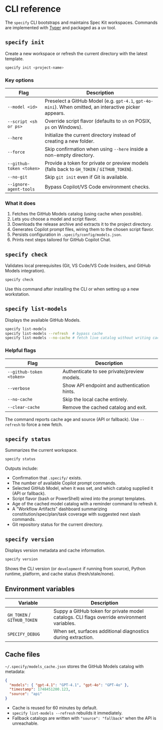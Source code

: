 # CLI reference

The `specify` CLI bootstraps and maintains Spec Kit workspaces. Commands are implemented with [Typer](https://typer.tiangolo.com/) and packaged as a uv tool.

## `specify init`

Create a new workspace or refresh the current directory with the latest template.

```bash
specify init <project-name>
```

### Key options

| Flag | Description |
| ---- | ----------- |
| `--model <id>` | Preselect a GitHub Model (e.g. `gpt-4.1`, `gpt-4o-mini`). When omitted, an interactive picker appears. |
| `--script <sh or ps>` | Override script flavor (defaults to `sh` on POSIX, `ps` on Windows). |
| `--here` | Initialize the current directory instead of creating a new folder. |
| `--force` | Skip confirmation when using `--here` inside a non-empty directory. |
| `--github-token <token>` | Provide a token for private or preview models (falls back to `GH_TOKEN` / `GITHUB_TOKEN`). |
| `--no-git` | Skip `git init` even if Git is available. |
| `--ignore-agent-tools` | Bypass Copilot/VS Code environment checks. |

### What it does

1. Fetches the GitHub Models catalog (using cache when possible).
2. Lets you choose a model and script flavor.
3. Downloads the release archive and extracts it to the project directory.
4. Generates Copilot prompt files, wiring them to the chosen script flavor.
5. Persists configuration in `.specify/config/models.json`.
6. Prints next steps tailored for GitHub Copilot Chat.

## `specify check`

Validates local prerequisites (Git, VS Code/VS Code Insiders, and GitHub Models integration).

```bash
specify check
```

Use this command after installing the CLI or when setting up a new workstation.

## `specify list-models`

Displays the available GitHub Models.

```bash
specify list-models
specify list-models --refresh  # bypass cache
specify list-models --no-cache # fetch live catalog without writing cache
```

### Helpful flags

| Flag | Description |
| ---- | ----------- |
| `--github-token <token>` | Authenticate to see private/preview models. |
| `--verbose` | Show API endpoint and authentication hints. |
| `--no-cache` | Skip the local cache entirely. |
| `--clear-cache` | Remove the cached catalog and exit. |

The command reports cache age and source (API or fallback). Use `--refresh` to force a new fetch.

## `specify status`

Summarizes the current workspace.

```bash
specify status
```

Outputs include:

- Confirmation that `.specify/` exists.
- The number of available Copilot prompt commands.
- Selected GitHub Model, when it was set, and which catalog supplied it (API or fallback).
- Script flavor (bash or PowerShell) wired into the prompt templates.
- Age of the cached model catalog with a reminder command to refresh it.
- A "Workflow Artifacts" dashboard summarizing constitution/spec/plan/task coverage with suggested next slash commands.
- Git repository status for the current directory.

## `specify version`

Displays version metadata and cache information.

```bash
specify version
```

Shows the CLI version (or `development` if running from source), Python runtime, platform, and cache status (fresh/stale/none).

## Environment variables

| Variable | Description |
| -------- | ----------- |
| `GH_TOKEN` / `GITHUB_TOKEN` | Suppy a GitHub token for private model catalogs. CLI flags override environment variables. |
| `SPECIFY_DEBUG` | When set, surfaces additional diagnostics during extraction. |

## Cache files

`~/.specify/models_cache.json` stores the GitHub Models catalog with metadata:

```json
{
  "models": { "gpt-4.1": "GPT-4.1", "gpt-4o": "GPT-4o" },
  "timestamp": 1748451200.123,
  "source": "api"
}
```

- Cache is reused for 60 minutes by default.
- `specify list-models --refresh` rebuilds it immediately.
- Fallback catalogs are written with `"source": "fallback"` when the API is unreachable.
